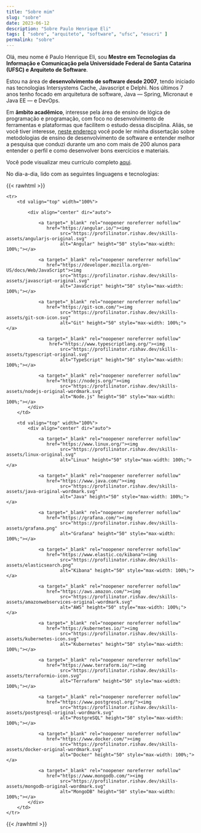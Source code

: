 ```yaml
---
title: "Sobre mim"
slug: "sobre"
date: 2023-06-12
description: "Sobre Paulo Henrique Eli"
tags: [ "sobre", "arquiteto", "software", "ufsc", "esucri" ]
permalink: "sobre"
---
```


Olá, meu nome é Paulo Henrique Eli, sou **Mestre em Tecnologias da Informação e Comunicação pela Universidade Federal de
Santa Catarina (UFSC) e Arquiteto de Software**.

Estou na área de **desenvolvimento de software desde 2007**, tendo iniciado nas tecnologias Intersystems Cache,
Javascript e Delphi. Nos últimos 7 anos tenho focado em arquitetura de software, Java — Spring, Micronaut e Java EE — e
DevOps.

Em **âmbito acadêmico**, interesse pela área de ensino de lógica de programação e programação, com foco no
desenvolvimento de ferramentas e plataformas que facilitem o estudo dessa disciplina. Aliás, se você tiver
interesse, [neste endereço](https://repositorio.ufsc.br/handle/123456789/185430) você pode ler minha dissertação sobre metodologias de ensino de desenvolvimento de 
software e entender melhor a pesquisa que conduzi durante um ano com mais de 200 alunos para entender o perfil e 
como desenvolver bons exercícios e materiais.

Você pode visualizar meu currículo completo [aqui](/resume/paulo.eli.pob.pdf).

No dia-a-dia, lido com as seguintes linguagens e tecnologias:

{{< rawhtml >}}

    <tr>
        <td valign="top" width="100%">
    
            <div align="center" dir="auto">
    
                <a target="_blank" rel="noopener noreferrer nofollow"
                   href="https://angular.io/"><img
                        src="https://profilinator.rishav.dev/skills-assets/angularjs-original.svg"
                        alt="Angular" height="50" style="max-width: 100%;"></a>
    
                <a target="_blank" rel="noopener noreferrer nofollow"
                   href="https://developer.mozilla.org/en-US/docs/Web/JavaScript"><img
                        src="https://profilinator.rishav.dev/skills-assets/javascript-original.svg"
                        alt="JavaScript" height="50" style="max-width: 100%;"></a>
    
                <a target="_blank" rel="noopener noreferrer nofollow"
                   href="https://git-scm.com/"><img
                        src="https://profilinator.rishav.dev/skills-assets/git-scm-icon.svg"
                        alt="Git" height="50" style="max-width: 100%;"></a>
    
                <a target="_blank" rel="noopener noreferrer nofollow"
                    href="https://www.typescriptlang.org/"><img
                        src="https://profilinator.rishav.dev/skills-assets/typescript-original.svg"
                        alt="TypeScript" height="50" style="max-width: 100%;"></a>
    
                <a target="_blank" rel="noopener noreferrer nofollow"
                   href="https://nodejs.org/"><img
                        src="https://profilinator.rishav.dev/skills-assets/nodejs-original-wordmark.svg"
                        alt="Node.js" height="50" style="max-width: 100%;"></a>
            </div>
        </td>
    
        <td valign="top" width="100%">
            <div align="center" dir="auto">
    
                <a target="_blank" rel="noopener noreferrer nofollow"
                   href="https://www.linux.org/"><img
                        src="https://profilinator.rishav.dev/skills-assets/linux-original.svg"
                        alt="Linux" height="50" style="max-width: 100%;"></a>
    
                <a target="_blank" rel="noopener noreferrer nofollow"
                   href="https://www.java.com/"><img
                        src="https://profilinator.rishav.dev/skills-assets/java-original-wordmark.svg"
                        alt="Java" height="50" style="max-width: 100%;"></a>
    
                <a target="_blank" rel="noopener noreferrer nofollow"
                   href="https://grafana.com/"><img
                        src="https://profilinator.rishav.dev/skills-assets/grafana.png"
                        alt="Grafana" height="50" style="max-width: 100%;"></a>
    
                <a target="_blank" rel="noopener noreferrer nofollow"
                   href="https://www.elastic.co/kibana"><img
                        src="https://profilinator.rishav.dev/skills-assets/elasticsearch.png"
                        alt="Kibana" height="50" style="max-width: 100%;"></a>
    
                <a target="_blank" rel="noopener noreferrer nofollow"
                   href="https://aws.amazon.com/"><img
                        src="https://profilinator.rishav.dev/skills-assets/amazonwebservices-original-wordmark.svg"
                        alt="AWS" height="50" style="max-width: 100%;"></a>
    
                <a target="_blank" rel="noopener noreferrer nofollow"
                   href="https://kubernetes.io/"><img
                        src="https://profilinator.rishav.dev/skills-assets/kubernetes-icon.svg"
                        alt="Kubernetes" height="50" style="max-width: 100%;"></a>
    
                <a target="_blank" rel="noopener noreferrer nofollow"
                   href="https://www.terraform.io/"><img
                        src="https://profilinator.rishav.dev/skills-assets/terraformio-icon.svg"
                        alt="Terraform" height="50" style="max-width: 100%;"></a>
    
                <a target="_blank" rel="noopener noreferrer nofollow"
                   href="https://www.postgresql.org/"><img
                        src="https://profilinator.rishav.dev/skills-assets/postgresql-original-wordmark.svg"
                        alt="PostgreSQL" height="50" style="max-width: 100%;"></a>
    
                <a target="_blank" rel="noopener noreferrer nofollow"
                   href="https://www.docker.com/"><img
                        src="https://profilinator.rishav.dev/skills-assets/docker-original-wordmark.svg"
                        alt="Docker" height="50" style="max-width: 100%;"></a>
    
                <a target="_blank" rel="noopener noreferrer nofollow"
                   href="https://www.mongodb.com/"><img
                        src="https://profilinator.rishav.dev/skills-assets/mongodb-original-wordmark.svg"
                        alt="MongoDB" height="50" style="max-width: 100%;"></a>
            </div>
        </td>
    </tr>

{{< /rawhtml >}}

